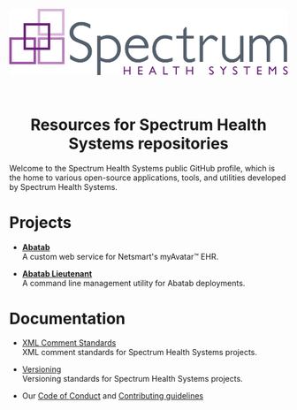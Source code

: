 <div align="center">

![AbatabLogo](https://github.com/spectrum-health-systems/.github/blob/main/profile/Resources/Images/Logos/SHS_4C_logo.png)

<br>

# Resources for Spectrum Health Systems repositories

</div>

Welcome to the Spectrum Health Systems public GitHub profile, which is the home to various open-source applications, tools, and utilities developed by Spectrum Health Systems.

# Projects

* [**Abatab**](https://github.com/spectrum-health-systems/Abatab)  
A custom web service for Netsmart's myAvatar™ EHR.

* [**Abatab Lieutenant**](https://github.com/spectrum-health-systems/AbatabLieutenant)  
A command line management utility for Abatab deployments.

# Documentation

* [XML Comment Standards](./Documentation/XmlCommentStandards.md)  
XML comment standards for Spectrum Health Systems projects.

* [Versioning](./Documentation/VersioningStandards.md)  
Versioning standards for Spectrum Health Systems projects.

* Our [Code of Conduct](../CODE_OF_CONDUCT.md) and [Contributing guidelines](../CONTRIBUTING.md)

